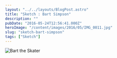 ```yaml
---
layout: "../../layouts/BlogPost.astro"
title: "Sketch : Bart Simpson"
description: ""
pubDate: "2016-05-24T12:56:41.000Z"
heroImage: "/content/images/2016/05/IMG_0011.jpg"
slug: "sketch-bart-simpson"
tags: ["Sketch"]
---
```


![Bart the Skater](/content/images/2016/05/IMG_0013.jpg)



